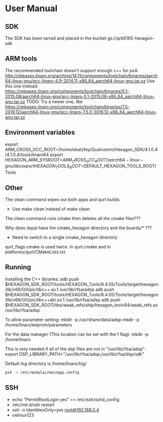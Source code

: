 
# User Manual

## SDK

The SDK has been tarred and placed in the bucket gs://qrb5165-hexagon-sdk

## ARM tools

The recommended toolchain doesn't support enough c++ for px4:
http://releases.linaro.org/archive/14.11/components/toolchain/binaries/aarch64-linux-gnu/gcc-linaro-4.9-2014.11-x86_64_aarch64-linux-gnu.tar.xz
Use this one instead:
https://releases.linaro.org/components/toolchain/binaries/5.1-2015.08/aarch64-linux-gnu/gcc-linaro-5.1-2015.08-x86_64_aarch64-linux-gnu.tar.xz
TODO: Try a newer one, like https://releases.linaro.org/components/toolchain/binaries/7.5-2019.12/aarch64-linux-gnu/gcc-linaro-7.5.0-2019.12-x86_64_aarch64-linux-gnu.tar.xz

## Environment variables

export ARM_CROSS_GCC_ROOT=/home/ekatzfey/Qualcomm/Hexagon_SDK/4.1.0.4/4.1.0.4/tools/linaro64
export HEXAGON_ARM_SYSROOT=$ARM_CROSS_GCC_ROOT/aarch64-linux-gnu/libc
export HEXAGON_TOOLS_ROOT=$DEFAULT_HEXAGON_TOOLS_ROOT/Tools

## Other

The clean command wipes out both apps and qurt builds
- Use make clean instead of make <target> clean

The clean command runs cmake then deletes all the cmake files???

Why does dspal have the cmake_hexagon directory and the boards/* ???
- Need to switch to a single cmake_hexagon directory

qurt_flags.cmake is used twice. In qurt.cmake and in platforms/qurt/CMakeLists.txt.

## Running

Installing the C++ libraries:
adb push $HEXAGON_SDK_ROOT/tools/HEXAGON_Tools/8.4.05/Tools/target/hexagon/lib/v66/G0/pic/libc++.so.1 /usr/lib/rfsa/adsp
adb push $HEXAGON_SDK_ROOT/tools/HEXAGON_Tools/8.4.05/Tools/target/hexagon/lib/v66/G0/pic/libc++abi.so.1 /usr/lib/rfsa/adsp
adb push $HEXAGON_SDK_ROOT/libs/weak_refs/ship/hexagon_toolv84/weak_refs.so /usr/lib/rfsa/adsp

To allow parameter setting:
mkdir -p /usr/share/data/adsp
mkdir -p /home/linaro/eeprom/parameters

For the data manager (This location can be set with the f flag):
mkdir -p /home/linaro

This is only needed if all of the dsp files are not in "/usr/lib/rfsa/adsp":
export DSP_LIBRARY_PATH="/usr/lib/rfsa/adsp;/usr/lib/rfsa/dsp/sdk"

Default log directory is /home/linaro/log/

```bash
px4 -s /etc/modalai/mainapp.config
```

## SSH
* echo  "PermitRootLogin yes" >> /etc/ssh/sshd_config
* /etc/init.d/ssh restart
* ssh -o IdentitiesOnly=yes root@192.168.0.4
* oelinux123
